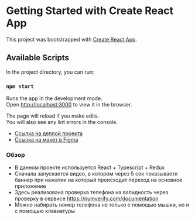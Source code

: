 # Getting Started with Create React App

This project was bootstrapped with [Create React App](https://github.com/facebook/create-react-app).

## Available Scripts

In the project directory, you can run:

### `npm start`

Runs the app in the development mode.\
Open [http://localhost:3000](http://localhost:3000) to view it in the browser.

The page will reload if you make edits.\
You will also see any lint errors in the console.

- [Ссылка на деплой проекта](https://gremwiz1.github.io/microSite/)
- [Ссылка на макет в Figma](https://www.figma.com/file/TxI66vUCvCTtX5ljGR3fxe/FrontTestVOD?node-id=167%3A408)

### Обзор

- В данном проекте используется React + Typescript + Redux
- Сначала запускается видео, в котором через 5 сек показываетя баннер при нажатии на который происходит переход на основное приложение
- Здесь реализована проверка телефона на валидность через проверку в сервисе https://numverify.com/documentation
- Можно набирать номер телефона не только с помощью мышки, но и с помощью клавиатуры
